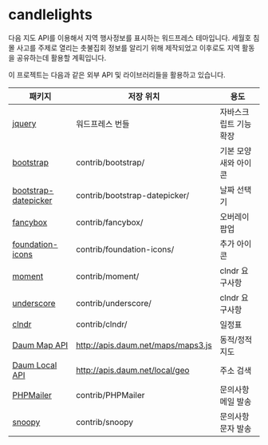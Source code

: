 candlelights
============

다음 지도 API를 이용해서 지역 행사정보를 표시하는 워드프레스 테마입니다. 세월호 침몰 사고를 주제로 열리는 촛불집회 정보를 알리기 위해 제작되었고 이후로도 지역 활동을 공유하는데 활용할 계획입니다.

이 프로젝트는 다음과 같은 외부 API 및 라이브러리들을 활용하고 있습니다.

| 패키지													| 저장 위치								| 용도						|
|-----------------------------------------------------------|---------------------------------------|---------------------------|
| [jquery][link-library-jquery]								| 워드프레스 번들						| 자바스크립트 기능 확장	|
| [bootstrap][link-library-bootstrap]						| contrib/bootstrap/					| 기본 모양새와 아이콘		|
| [bootstrap-datepicker][link-library-bootstrap-datepicker]	| contrib/bootstrap-datepicker/			| 날짜 선택기				|
| [fancybox][link-library-fancybox]							| contrib/fancybox/						| 오버레이 팝업				|
| [foundation-icons][link-library-foundation-icons]			| contrib/foundation-icons/				| 추가 아이콘				|
| [moment][link-library-moment]								| contrib/moment/						| clndr 요구사항			|
| [underscore][link-library-underscore]						| contrib/underscore/					| clndr 요구사항			|
| [clndr][link-library-clndr]								| contrib/clndr/						| 일정표					|
| [Daum Map API][link-api-daum-map]							| http://apis.daum.net/maps/maps3.js	| 동적/정적 지도			|
| [Daum Local API][link-api-daum-local]						| http://apis.daum.net/local/geo		| 주소 검색					|
| [PHPMailer][link-library-phpmailer]						| contrib/PHPMailer						| 문의사항 메일 발송		|
| [snoopy][link-library-snoopy]								| contrib/snoopy						| 문의사항 문자 발송		|

[link-library-jquery]: http://jquery.com
[link-library-bootstrap]: http://getbootstrap.com
[link-library-bootstrap-datepicker]: http://semver.org
[link-library-fancybox]: http://fancyapps.com
[link-library-foundation-icons]: http://zurb.com/playground/foundation-icon-fonts-3/
[link-library-moment]: http://momentjs.com
[link-library-underscore]: http://underscorejs.org
[link-library-clndr]: http://kylestetz.github.io/CLNDR/
[link-api-daum-map]: http://apis.map.daum.net/web/
[link-api-daum-local]: http://dna.daum.net/apis/local
[link-library-phpmailer]: https://github.com/PHPMailer/PHPMailer/
[link-library-snoopy]: http://snoopy.sourceforge.net/
